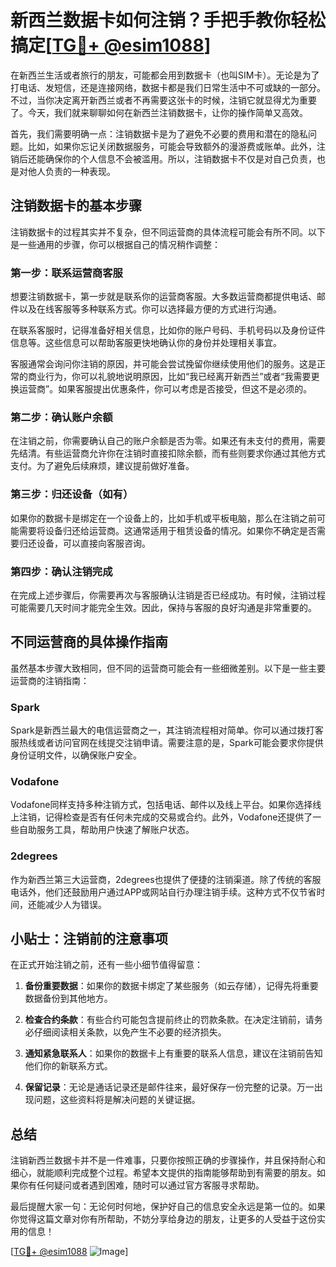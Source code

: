 # 新西兰数据卡如何注销？手把手教你轻松搞定[[TG💪+ @esim1088](https://t.me/s/esim1088)]

在新西兰生活或者旅行的朋友，可能都会用到数据卡（也叫SIM卡）。无论是为了打电话、发短信，还是连接网络，数据卡都是我们日常生活中不可或缺的一部分。不过，当你决定离开新西兰或者不再需要这张卡的时候，注销它就显得尤为重要了。今天，我们就来聊聊如何在新西兰注销数据卡，让你的操作简单又高效。

首先，我们需要明确一点：注销数据卡是为了避免不必要的费用和潜在的隐私问题。比如，如果你忘记关闭数据服务，可能会导致额外的漫游费或账单。此外，注销后还能确保你的个人信息不会被滥用。所以，注销数据卡不仅是对自己负责，也是对他人负责的一种表现。

## 注销数据卡的基本步骤

注销数据卡的过程其实并不复杂，但不同运营商的具体流程可能会有所不同。以下是一些通用的步骤，你可以根据自己的情况稍作调整：

### 第一步：联系运营商客服

想要注销数据卡，第一步就是联系你的运营商客服。大多数运营商都提供电话、邮件以及在线客服等多种联系方式。你可以选择最方便的方式进行沟通。

在联系客服时，记得准备好相关信息，比如你的账户号码、手机号码以及身份证件信息等。这些信息可以帮助客服更快地确认你的身份并处理相关事宜。

客服通常会询问你注销的原因，并可能会尝试挽留你继续使用他们的服务。这是正常的商业行为，你可以礼貌地说明原因，比如“我已经离开新西兰”或者“我需要更换运营商”。如果客服提出优惠条件，你可以考虑是否接受，但这不是必须的。

### 第二步：确认账户余额

在注销之前，你需要确认自己的账户余额是否为零。如果还有未支付的费用，需要先结清。有些运营商允许你在注销时直接扣除余额，而有些则要求你通过其他方式支付。为了避免后续麻烦，建议提前做好准备。

### 第三步：归还设备（如有）

如果你的数据卡是绑定在一个设备上的，比如手机或平板电脑，那么在注销之前可能需要将设备归还给运营商。这通常适用于租赁设备的情况。如果你不确定是否需要归还设备，可以直接向客服咨询。

### 第四步：确认注销完成

在完成上述步骤后，你需要再次与客服确认注销是否已经成功。有时候，注销过程可能需要几天时间才能完全生效。因此，保持与客服的良好沟通是非常重要的。

## 不同运营商的具体操作指南

虽然基本步骤大致相同，但不同的运营商可能会有一些细微差别。以下是一些主要运营商的注销指南：

### Spark

Spark是新西兰最大的电信运营商之一，其注销流程相对简单。你可以通过拨打客服热线或者访问官网在线提交注销申请。需要注意的是，Spark可能会要求你提供身份证明文件，以确保账户安全。

### Vodafone

Vodafone同样支持多种注销方式，包括电话、邮件以及线上平台。如果你选择线上注销，记得检查是否有任何未完成的交易或合约。此外，Vodafone还提供了一些自助服务工具，帮助用户快速了解账户状态。

### 2degrees

作为新西兰第三大运营商，2degrees也提供了便捷的注销渠道。除了传统的客服电话外，他们还鼓励用户通过APP或网站自行办理注销手续。这种方式不仅节省时间，还能减少人为错误。

## 小贴士：注销前的注意事项

在正式开始注销之前，还有一些小细节值得留意：

1. **备份重要数据**：如果你的数据卡绑定了某些服务（如云存储），记得先将重要数据备份到其他地方。
   
2. **检查合约条款**：有些合约可能包含提前终止的罚款条款。在决定注销前，请务必仔细阅读相关条款，以免产生不必要的经济损失。

3. **通知紧急联系人**：如果你的数据卡上有重要的联系人信息，建议在注销前告知他们你的新联系方式。

4. **保留记录**：无论是通话记录还是邮件往来，最好保存一份完整的记录。万一出现问题，这些资料将是解决问题的关键证据。

## 总结

注销新西兰数据卡并不是一件难事，只要你按照正确的步骤操作，并且保持耐心和细心，就能顺利完成整个过程。希望本文提供的指南能够帮助到有需要的朋友。如果你有任何疑问或者遇到困难，随时可以通过官方客服寻求帮助。

最后提醒大家一句：无论何时何地，保护好自己的信息安全永远是第一位的。如果你觉得这篇文章对你有所帮助，不妨分享给身边的朋友，让更多的人受益于这份实用的信息！

[[TG💪+ @esim1088](https://t.me/s/esim1088) ![Image](https://i.postimg.cc/4NQfJmqS/Snipaste-2025-05-13-00-14-12.png)]